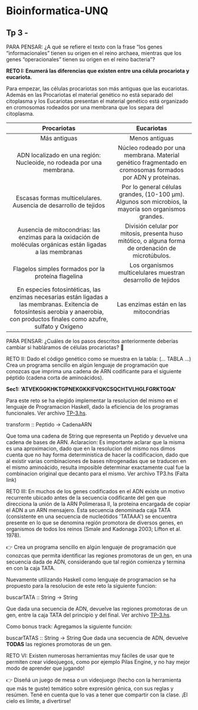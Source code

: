 # Bioinformatica-UNQ

## Tp 3 - 

PARA PENSAR: ¿A qué se refiere el texto con la frase “los genes “informacionales”
tienen su origen en el reino archaea, mientras que los genes “operacionales” tienen
su origen en el reino bacteria”?


**RETO I: Enumerá las diferencias que existen entre una célula procariota y eucariota.**

  Para empezar, las células procariotas son más antiguas que las eucariotas. Además en las Procariotas el material genético no está separado del citoplasma y los Eucariotas presentan el material genético está organizado en cromosomas rodeados por una membrana que los separa del citoplasma.
  
  | Procariotas   |      Eucariotas      |
|:----------:|:-------------:|
| Más antiguas | Menos antiguas |
| ADN localizado en una región: Nucleoide, no rodeada por una membrana.  |  Núcleo rodeado por una membrana. Material genético fragmentado en cromosomas formados por ADN y proteínas.  |
| Escasas formas multicelulares. Ausencia de desarrollo de tejidos |    Por lo general células grandes, (10-100 µm). Algunos son microbios, la mayoría son organismos grandes.   |
| Ausencia de mitocondrias: las enzimas para la oxidación de moléculas orgánicas están ligadas a las membranas | División celular por mitosis, presenta huso mitótico, o alguna forma de ordenación de microtúbulos. |
| Flagelos simples formados por la proteína flagelina | Los organismos multicelulares muestran desarrollo de tejidos |
| En especies fotosintéticas, las enzimas necesarias están ligadas a las membranas. Exitencia de fotosíntesis aerobia y anaerobia, con productos finales como azufre, sulfato y Oxígeno | Las enzimas están en las mitocondrias |


PARA PENSAR: ¿Cuáles de los pasos descritos anteriormente deberías cambiar si
habláramos de células procariotas? 🤔


RETO II: Dado el código genético como se muestra en la tabla: (... TABLA ...)
Crea un programa sencillo en algún lenguaje de programación que conozcas que
imprima una cadena de ARN codificante para el siguiente péptido (cadena corta de
aminoácidos).

**Sec1: ‘ATVEKGGKHKTGPNEKGKKIFVQKCSQCHTVLHGLFGRKTGQA'**

Para este reto se ha elegido implementar la resolucion del mismo en el lenguaje de Programacion Haskell, dado la eficiencia de los programas funcionales. Ver archivo [TP-3.hs](https://github.com/pache0015/Bioinformatica-UNQ/blob/master/TP%20-%203/tp3.hs).

transform :: Peptido -> CadenaARN

Que toma una cadena de String que representa un Peptido y devuelve una cadena de bases de ARN.
Aclaracion: Es importante aclarar que la misma es una aproximacion, dado que en la resolucion del mismo nos dimos cuenta que no hay forma deterministica de hacer la codificacion, dado que al existir varias combinaciones de bases nitrogenadas que se traducen en el mismo  aminoácido, resulta imposible determinar exactamente cual fue la combinacion original que decanto para el mismo. Ver archivo TP3.hs (Falta link)

RETO III: En muchos de los genes codificados en el ADN existe un motivo
recurrente ubicado antes de la secuencia codificante del gen que direcciona la unión
de la ARN Polimerasa II, la proteína encargada de copiar el ADN a un ARN
mensajero. Ésta secuencia denominada caja TATA (consistente en una secuencia de
nucleótidos 'TATAAA') se encuentra presente en lo que se denomina región
promotora de diversos genes, en organismos de todos los reinos (Smale and
Kadonaga 2003; Lifton et al. 1978).



👉 Crea un programa sencillo en algún lenguaje de programación que conozcas que
permita identificar las regiones promotoras de un gen, en una secuencia dada de
ADN, considerando que tal región comienza y termina en con la caja TATA.


Nuevamente utilizando Haskell como lenguaje de programacion se ha propuesto para la resolucion de este reto la siguiente funcion:

buscarTATA :: String -> String

Que dada una secuencia de ADN, devuelve las regiones promotoras de un gen, entre la caja TATA del principio y del final.
Ver archivo [TP-3.hs](https://github.com/pache0015/Bioinformatica-UNQ/blob/master/TP%20-%203/tp3.hs).

Como bonus track: Agregamos la siguiente función:

buscarTATAS :: String -> String
Que dada una secuencia de ADN, devuelve **TODAS** las regiones promotoras de un gen.


RETO VI: Existen numerosas herramientas muy fáciles de usar que te permiten
crear videojuegos, como por ejemplo Pilas Engine, y no hay mejor modo de
aprender que jugando!

👉 Diseñá un juego de mesa o un videojuego (hecho con la herramienta que más te
guste) temático sobre expresión génica, con sus reglas y resúmen. Tené en cuenta
que lo vas a tener que compartir con la clase. ¡El cielo es límite, a divertirse!
